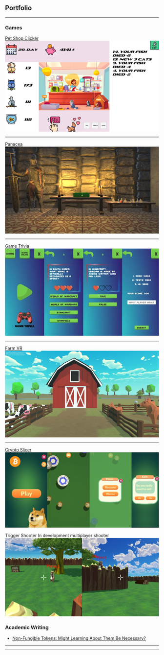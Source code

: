 ## Portfolio

---

### Games

[Pet Shop Clicker](https://mirna7.itch.io/pet-shop-clicker/)
<img src="/images/PetShop.png?raw=true"/>

---
[Panacea](https://nonygl.itch.io/panacea/)
<img src="images/Panacea.jpeg?raw=true"/>

---
[Game Trivia](https://play.google.com/store/apps/details?id=com.GamePinataStudios.GamingTrivia)
<img src="images/GameTrivia.jpg?raw=true"/>

---

[Farm VR](https://mirna7.itch.io/farm-vr/)
<img src="images/FarmVR.png?raw=true"/>

---

[Crypto Slicer](https://mirna7.itch.io/crypto-slicer/)
<img src="images/CryptoBanner.png?raw=true"/>

Trigger Shooter 
In development multiplayer shooter
<img src="images/TriggerShooter.png?raw=true"/>

### Academic Writing

- [Non-Fungible Tokens: Might Learning About
Them Be Necessary?](https://ieeexplore.ieee.org/document/9803425/)


---




---

